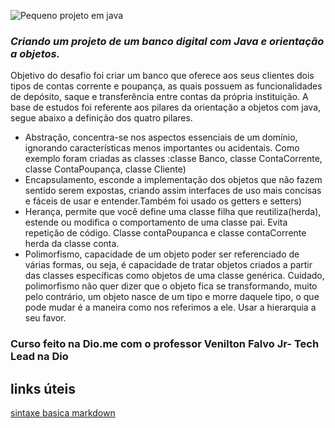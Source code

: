    ![Pequeno projeto em java](https://octodex.github.com/images/femalecodertocat.png)
  


### _Criando um projeto de um banco digital com Java e orientação a objetos._ 

Objetivo do desafio foi criar um banco que oferece aos seus clientes dois tipos de contas corrente e poupança, as quais possuem as funcionalidades de depósito, saque e transferência entre contas da própria instituição. 
A base de estudos foi referente aos pilares da orientação a objetos com java, segue abaixo a definição dos quatro pilares.

* Abstração, concentra-se nos aspectos essenciais de um domínio, ignorando características menos importantes ou acidentais.
Como exemplo foram criadas as classes :classe Banco, classe ContaCorrente, classe ContaPoupança, classe Cliente)
* Encapsulamento, esconde a implementação dos objetos que não fazem sentido serem expostas, criando assim interfaces de uso mais concisas e fáceis de usar e entender.Também foi usado os getters e setters)
* Herança, permite que você define uma classe filha que reutiliza(herda), estende ou modifica o comportamento de uma classe pai. Evita repetição de código. Classe contaPoupanca e classe contaCorrente herda da classe conta.
* Polimorfismo, capacidade de um objeto poder ser referenciado de várias formas, ou seja, é capacidade de tratar objetos criados a partir das classes específicas como objetos de uma classe genérica. Cuidado, polimorfismo não quer dizer que o objeto fica se transformando, muito pelo contrário, um objeto nasce de um tipo e morre daquele tipo, o que pode mudar é a maneira como nos referimos a ele. Usar a hierarquia a seu favor.

### Curso feito na Dio.me com o professor Venilton Falvo Jr- Tech Lead na Dio 

## links úteis

[sintaxe basica markdown](https://www.dio.me/)
